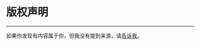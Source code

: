 # 版权声明
---

如果你发现有内容属于你，但我没有提到来源，请[告诉我](https://github.com/lipeilin375/lipeilin375.github.io/issues/new?template=02-copyright.md)。